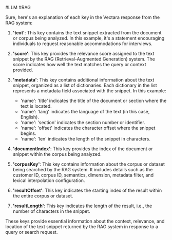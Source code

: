 #LLM #RAG 

Sure, here's an explanation of each key in the Vectara response from the RAG system:

1. **'text'**: This key contains the text snippet extracted from the document or corpus being analyzed. In this example, it's a statement encouraging individuals to request reasonable accommodations for interviews.

2. **'score'**: This key provides the relevance score assigned to the text snippet by the RAG (Retrieval-Augmented Generation) system. The score indicates how well the text matches the query or context provided.

3. **'metadata'**: This key contains additional information about the text snippet, organized as a list of dictionaries. Each dictionary in the list represents a metadata field associated with the snippet. In this example:
   - 'name': 'title' indicates the title of the document or section where the text is located.
   - 'name': 'lang' indicates the language of the text (in this case, English).
   - 'name': 'section' indicates the section number or identifier.
   - 'name': 'offset' indicates the character offset where the snippet begins.
   - 'name': 'len' indicates the length of the snippet in characters.

4. **'documentIndex'**: This key provides the index of the document or snippet within the corpus being analyzed.

5. **'corpusKey'**: This key contains information about the corpus or dataset being searched by the RAG system. It includes details such as the customer ID, corpus ID, semantics, dimension, metadata filter, and lexical interpolation configuration.

6. **'resultOffset'**: This key indicates the starting index of the result within the entire corpus or dataset.

7. **'resultLength'**: This key indicates the length of the result, i.e., the number of characters in the snippet.

These keys provide essential information about the context, relevance, and location of the text snippet returned by the RAG system in response to a query or search request.